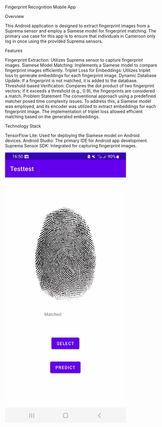 Fingerprint Recognition Mobile App

Overview 

This Android application is designed to extract fingerprint images from a Suprema sensor and employ a Siamese model for fingerprint matching. The primary use case for this app is to ensure that individuals in Cameroon only log in once using the provided Suprema sensors.

Features

Fingerprint Extraction: Utilizes Suprema sensor to capture fingerprint images.
Siamese Model Matching: Implements a Siamese model to compare fingerprint images efficiently.
Triplet Loss for Embeddings: Utilizes triplet loss to generate embeddings for each fingerprint image.
Dynamic Database Update: If a fingerprint is not matched, it is added to the database.
Threshold-based Verification: Compares the dot product of two fingerprint vectors; if it exceeds a threshold (e.g., 0.9), the fingerprints are considered a match.
Problem Statement
The conventional approach using a predefined matcher posed time complexity issues. To address this, a Siamese model was employed, and its encoder was utilized to extract embeddings for each fingerprint image. The implementation of triplet loss allowed efficient matching based on the generated embeddings.

Technology Stack

TensorFlow Lite: Used for deploying the Siamese model on Android devices. 
Android Studio: The primary IDE for Android app development. 
Suprema Sensor SDK: Integrated for capturing fingerprint images. 

<!-- Resized image with width attribute -->
<img src="test.jpg" alt="Enrollment Process" width="400" />
<!-- Add more resized screenshots with descriptions as needed -->
